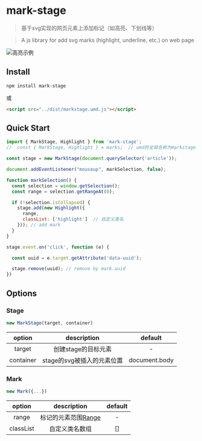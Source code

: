 # mark-stage

> 基于svg实现的网页元素上添加标记（如高亮、下划线等）

> A js library for add svg marks (highlight, underline, etc.) on web page 

![高亮示例](https://github.com/IvonSnow/mark-stage/raw/master/doc/images/highlight.gif)

## Install

```shell
npm install mark-stage
```
或
```html
<script src="../dist/markstage.umd.js"></script>
```

## Quick Start

```js
import { MarkStage, Highlight } from 'mark-stage';
//  const { MarkStage, Highlight } = marks;  // umd的全局名称为markstage

const stage = new MarkStage(document.querySelector('article'));

document.addEventListener("mouseup", markSelection, false);

function markSelection() {
  const selection = window.getSelection();
  const range = selection.getRangeAt(0);

  if (!selection.isCollapsed) {
    stage.add(new Highlight({
      range,
      classList: ['highlight']  // 自定义类名
    })); // add mark
  }
}

stage.event.on('click', function (e) {

  const uuid = e.target.getAttribute('data-uuid');

  stage.remove(uuid); // remove by mark.uuid
})
```


## Options

### Stage

```js
new MarkStage(target, container)
```

option     | description               | default
:--------: | :--------:                | :--------:
target     | 创建stage的目标元素         |  -
container  | stage的svg被插入的元素位置  | document.body

### Mark

```js
new Mark({...})
```

option     | description   | default
:--------: | :--------:    | :--------:
range      | 标记的元素范围[Range](https://developer.mozilla.org/en-US/docs/Web/API/Range)  |  -
classList  | 自定义类名数组  |  []